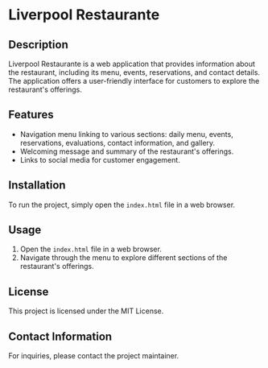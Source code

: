 # Liverpool Restaurante

## Description
Liverpool Restaurante is a web application that provides information about the restaurant, including its menu, events, reservations, and contact details. The application offers a user-friendly interface for customers to explore the restaurant's offerings.

## Features
- Navigation menu linking to various sections: daily menu, events, reservations, evaluations, contact information, and gallery.
- Welcoming message and summary of the restaurant's offerings.
- Links to social media for customer engagement.

## Installation
To run the project, simply open the `index.html` file in a web browser.

## Usage
1. Open the `index.html` file in a web browser.
2. Navigate through the menu to explore different sections of the restaurant's offerings.

## License
This project is licensed under the MIT License.

## Contact Information
For inquiries, please contact the project maintainer.
